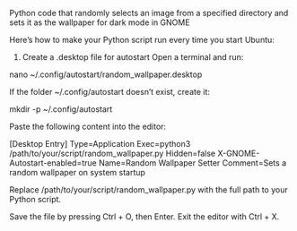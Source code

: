Python code that randomly selects an image from a specified directory and sets it as the wallpaper for dark mode in GNOME

Here’s how to make your Python script run every time you start Ubuntu:

1. Create a .desktop file for autostart
Open a terminal and run:

  nano ~/.config/autostart/random_wallpaper.desktop

If the folder ~/.config/autostart doesn’t exist, create it:

  mkdir -p ~/.config/autostart

Paste the following content into the editor:

  [Desktop Entry]
  Type=Application
  Exec=python3 /path/to/your/script/random_wallpaper.py
  Hidden=false
  X-GNOME-Autostart-enabled=true
  Name=Random Wallpaper Setter
  Comment=Sets a random wallpaper on system startup

Replace /path/to/your/script/random_wallpaper.py with the full path to your Python script.

Save the file by pressing Ctrl + O, then Enter. Exit the editor with Ctrl + X.
